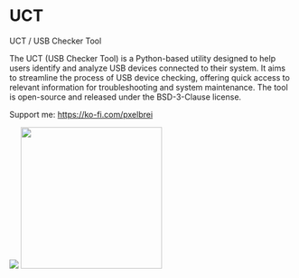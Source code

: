 # UCT
UCT / USB Checker Tool

The UCT (USB Checker Tool) is a Python-based utility designed to help users identify and analyze USB devices connected to their system. It aims to streamline the process of USB device checking, offering quick access to relevant information for troubleshooting and system maintenance. The tool is open-source and released under the BSD-3-Clause license.

Support me: https://ko-fi.com/pxelbrei


![](https://user-images.githubusercontent.com/74038190/213866269-5d00981c-7c98-46d7-8a8e-16f462f15227.gif)
<img src="[https://user-images.githubusercontent.com/74038190/213866269-5d00981c-7c98-46d7-8a8e-16f462f15227.gif]" width="250" height="250"/>
